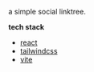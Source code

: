 a simple social linktree.

**tech stack**
- [react](https://github.com/tailwindlabs/tailwindcss)
- [tailwindcss](https://github.com/tailwindlabs/tailwindcss)
- [vite](https://github.com/vitejs/vite)
